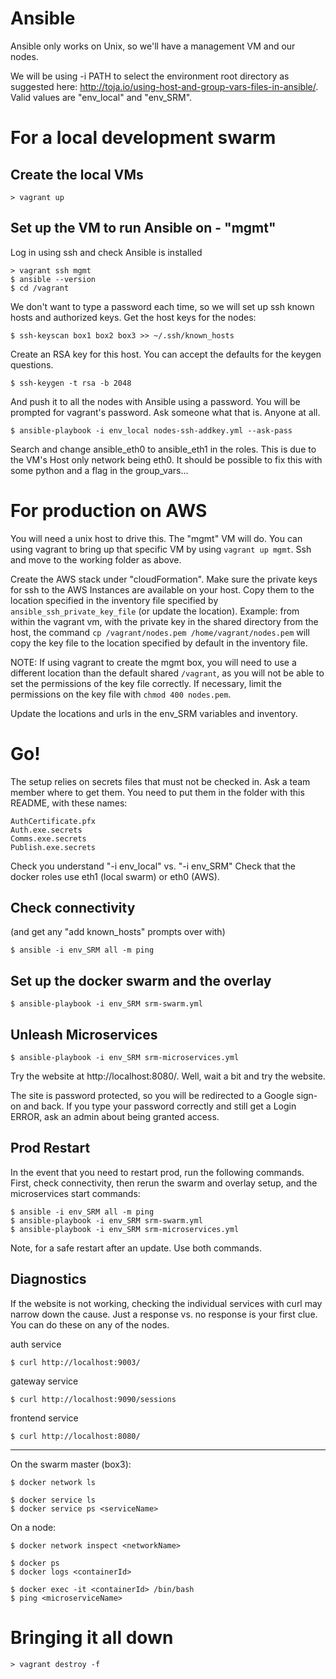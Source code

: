 Ansible
========================

Ansible only works on Unix, so we'll have a management VM and our nodes.

We will be using -i PATH to select the environment root directory as suggested here:
http://toja.io/using-host-and-group-vars-files-in-ansible/.  Valid values are
"env\_local" and "env\_SRM".


For a local development swarm
========================

Create the local VMs
------------------------
```
> vagrant up
```


Set up the VM to run Ansible on - "mgmt"
------------------------
Log in using ssh and check Ansible is installed
```
> vagrant ssh mgmt
$ ansible --version
$ cd /vagrant
```

We don't want to type a password each time, so we will set up ssh known hosts and authorized keys.
Get the host keys for the nodes:
```
$ ssh-keyscan box1 box2 box3 >> ~/.ssh/known_hosts
```
Create an RSA key for this host.  You can accept the defaults for the keygen questions.
```
$ ssh-keygen -t rsa -b 2048
```
And push it to all the nodes with Ansible using a password.  You will be prompted for vagrant's
password.  Ask someone what that is.  Anyone at all.
```
$ ansible-playbook -i env_local nodes-ssh-addkey.yml --ask-pass
```

Search and change ansible_eth0 to ansible_eth1 in the roles.  This is due to the VM's Host only network being eth0.
It should be possible to fix this with some python and a flag in the group_vars...



For production on AWS
========================

You will need a unix host to drive this.  The "mgmt" VM will do. You can using vagrant to bring up that specific VM by using 
`vagrant up mgmt`. Ssh and move to the working folder as above.

Create the AWS stack under "cloudFormation".
Make sure the private keys for ssh to the AWS Instances are available on your host. Copy them to the location specified in the inventory file specified by `ansible_ssh_private_key_file` (or update the location). Example: from within the vagrant vm, with the private key in the shared directory from the host, the command `cp /vagrant/nodes.pem /home/vagrant/nodes.pem` will copy the key file to the location specified by default in the inventory file. 

NOTE: If using vagrant to create the mgmt box, you will need to use a different location than the default shared `/vagrant`, as you will not be able to set the permissions of the key file correctly. 
If necessary, limit the permissions on the key file with `chmod 400 nodes.pem`.

Update the locations and urls in the env_SRM variables and inventory.




Go!
========================

The setup relies on secrets files that must not be checked in.  Ask a team member where to get them.
You need to put them in the folder with this README, with these names:
```
AuthCertificate.pfx
Auth.exe.secrets
Comms.exe.secrets
Publish.exe.secrets
```

Check you understand "-i env_local" vs. "-i env_SRM"
Check that the docker roles use eth1 (local swarm) or eth0 (AWS).


Check connectivity
------------------------
(and get any "add known_hosts" prompts over with)
```
$ ansible -i env_SRM all -m ping
```

Set up the docker swarm and the overlay
------------------------
```
$ ansible-playbook -i env_SRM srm-swarm.yml
```

Unleash Microservices
------------------------
```
$ ansible-playbook -i env_SRM srm-microservices.yml
```

Try the website at http://localhost:8080/.  Well, wait a bit and try the website.

The site is password protected, so you will be redirected to a Google sign-on and back.
If you type your password correctly and still get a Login ERROR, ask an admin about being
granted access.

Prod Restart
------------------------
In the event that you need to restart prod, run the following commands.
First, check connectivity, then rerun the swarm and overlay setup, and the microservices start commands:
```
$ ansible -i env_SRM all -m ping
$ ansible-playbook -i env_SRM srm-swarm.yml
$ ansible-playbook -i env_SRM srm-microservices.yml
```

Note, for a safe restart after an update. Use both commands. 


Diagnostics
-----------------------
If the website is not working, checking the individual services with curl may narrow down the cause.
Just a response vs. no response is your first clue.  You can do these on any of the nodes.

auth service
```
$ curl http://localhost:9003/
```

gateway service
```
$ curl http://localhost:9090/sessions
```

frontend service
```
$ curl http://localhost:8080/
```

-----------------------
On the swarm master (box3):
```
$ docker network ls

$ docker service ls
$ docker service ps <serviceName>
```

On a node:
```
$ docker network inspect <networkName>

$ docker ps
$ docker logs <containerId>

$ docker exec -it <containerId> /bin/bash
$ ping <microserviceName>
```


Bringing it all down
========================
```
> vagrant destroy -f
```
